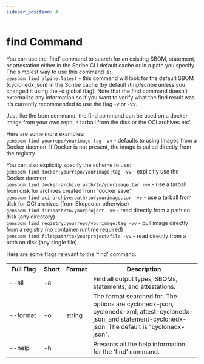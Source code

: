 ```yaml
---
sidebar_position: 4
---
```


# find Command

You can use the ‘find’ command to search for an existing SBOM, statement, or attestation either in the Scribe CLI default cache or in a path you specify.
The simplest way to use this command is:   
```gensbom find alpine:latest```  - this command will look for the default SBOM (cyclonedx json) in the Scribe cache (by default /tmp/scribe unless you changed it using the -d global flag). Note that the find command doesn’t externalize any information so if you want to verify what the find result was it’s currently recommended to use the flag -v or -vv.

Just like the bom command, the find command can be used on a docker image from your own repo, a tarball from the disk or the OCI archives etc’.  

Here are some more examples:  
```gensbom find yourrepo/yourimage:tag -vv``` - defaults to using images from a Docker daemon. If Docker is not present, the image is pulled directly from the registry.

You can also explicitly specify the scheme to use:   
```gensbom find docker:yourrepo/yourimage:tag -vv``` - explicitly use the Docker daemon   
```gensbom find docker-archive:path/to/yourimage.tar -vv``` - use a tarball from disk for archives created from "docker save"   
```gensbom find oci-archive:path/to/yourimage.tar -vv``` - use a tarball from disk for OCI archives (from Skopeo or otherwise)   
```gensbom find dir:path/to/yourproject -vv``` - read directly from a path on disk (any directory)    
```gensbom find registry:yourrepo/yourimage:tag -vv``` - pull image directly from a registry (no container runtime required)    
```gensbom find file:path/to/yourproject/file -vv``` - read directly from a path on disk (any single file)  

Here are some flags relevant to the ‘find’ command.

<table>
  <tr>
    <th width='18%'>Full Flag</th>
    <th>Short</th>
    <th>Format</th>
    <th>Description</th>
  </tr>
  <tr>
    <td>--all</td>
    <td>-a</td>
    <td></td>
    <td>Find all output types, SBOMs, statements, and attestations.</td>
  </tr>
  <tr>
    <td>--format</td>
    <td>-o</td>
    <td>string</td>
    <td>The format searched for. The options are cyclonedx-json, cyclonedx-xml, attest-cyclonedx-json, and statement-cyclonedx-json. The default is "cyclonedx-json".</td>
  </tr>
  <tr>
    <td>--help</td>
    <td>-h</td>
    <td></td>
    <td>Presents all the help information for the ‘find’ command.</td>
  </tr>
</table>


